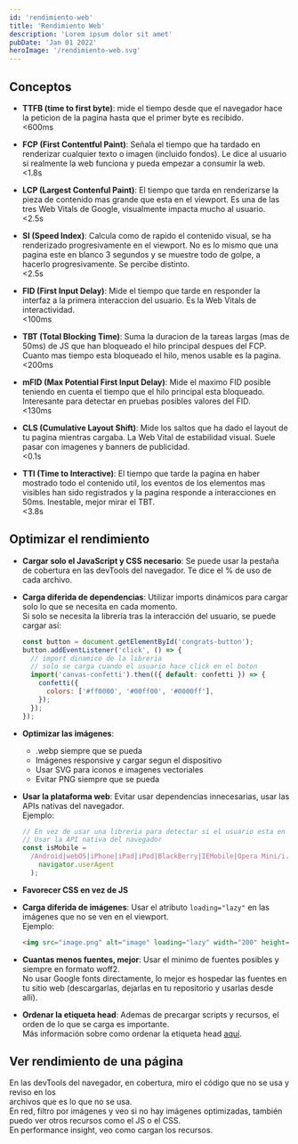 ```yaml
---
id: 'rendimiento-web'
title: 'Rendimiento Web'
description: 'Lorem ipsum dolor sit amet'
pubDate: 'Jan 01 2022'
heroImage: '/rendimiento-web.svg'
---
```


## Conceptos

- **TTFB (time to first byte)**: mide el tiempo desde que el navegador
  hace la peticion de la pagina hasta que el primer byte es recibido.  
  <600ms

- **FCP (First Contentful Paint)**: Señala el tiempo que ha tardado en renderizar
  cualquier texto o imagen (incluido fondos). Le dice al usuario si realmente la
  web funciona y pueda empezar a consumir la web.  
  <1.8s

- **LCP (Largest Contenful Paint)**: El tiempo que tarda en renderizarse la pieza
  de contenido mas grande que esta en el viewport. Es una de las tres Web Vitals
  de Google, visualmente impacta mucho al usuario.  
  <2.5s

- **SI (Speed Index)**: Calcula como de rapido el contenido visual, se ha
  renderizado progresivamente en el viewport. No es lo mismo que una pagina este
  en blanco 3 segundos y se muestre todo de golpe, a hacerlo progresivamente.
  Se percibe distinto.  
  <2.5s

- **FID (First Input Delay)**: Mide el tiempo que tarde en responder la interfaz
  a la primera interaccion del usuario. Es la Web Vitals de interactividad.  
  <100ms

- **TBT (Total Blocking Time)**: Suma la duracion de la tareas largas (mas de 50ms)
  de JS que han bloqueado el hilo principal despues del FCP. Cuanto mas tiempo esta
  bloqueado el hilo, menos usable es la pagina.  
  <200ms

- **mFID (Max Potential First Input Delay)**: Mide el maximo FID posible teniendo
  en cuenta el tiempo que el hilo principal esta bloqueado. Interesante para detectar
  en pruebas posibles valores del FID.  
  <130ms

- **CLS (Cumulative Layout Shift)**: Mide los saltos que ha dado el layout de tu pagina
  mientras cargaba. La Web Vital de estabilidad visual. Suele pasar con imagenes
  y banners de publicidad.  
  <0.1s

- **TTI (Time to Interactive)**: El tiempo que tarde la pagina en haber mostrado todo
  el contenido util, los eventos de los elementos mas visibles han sido registrados y
  la pagina responde a interacciones en 50ms. Inestable, mejor mirar el TBT.  
  <3.8s

## Optimizar el rendimiento

- **Cargar solo el JavaScript y CSS necesario**: Se puede usar la pestaña de cobertura
  en las devTools del navegador. Te dice el % de uso de cada archivo.

- **Carga diferida de dependencias**: Utilizar imports dinámicos para cargar solo lo que
  se necesita en cada momento.  
  Si solo se necesita la librería tras la interacción del usuario, se puede cargar así:

  ```js
  const button = document.getElementById('congrats-button');
  button.addEventListener('click', () => {
    // import dinamico de la libreria
    // solo se carga cuando el usuario hace click en el boton
    import('canvas-confetti').then(({ default: confetti }) => {
      confetti({
        colors: ['#ff0000', '#00ff00', '#0000ff'],
      });
    });
  });
  ```

- **Optimizar las imágenes**:

  - .webp siempre que se pueda
  - Imágenes responsive y cargar segun el dispositivo
  - Usar SVG para iconos e imagenes vectoriales
  - Evitar PNG siempre que se pueda

- **Usar la plataforma web**: Evitar usar dependencias innecesarias, usar las APIs
  nativas del navegador.  
  Ejemplo:

  ```js
  // En vez de usar una libreria para detectar si el usuario esta en un dispositivo movil
  // Usar la API nativa del navegador
  const isMobile =
    /Android|webOS|iPhone|iPad|iPod|BlackBerry|IEMobile|Opera Mini/i.test(
      navigator.userAgent
    );
  ```

- **Favorecer CSS en vez de JS**

- **Carga diferida de imágenes**: Usar el atributo `loading="lazy"` en las imágenes
  que no se ven en el viewport.  
  Ejemplo:

  ```html
  <img src="image.png" alt="image" loading="lazy" width="200" height="200" />
  ```

- **Cuantas menos fuentes, mejor**: Usar el minimo de fuentes posibles y siempre en
  formato woff2.  
  No usar Google fonts directamente, lo mejor es hospedar las fuentes en tu sitio web
  (descargarlas, dejarlas en tu repositorio y usarlas desde allí).

- **Ordenar la etiqueta head**: Ademas de precargar scripts y recursos, el orden de lo
  que se carga es importante.  
  Más información sobre como ordenar la etiqueta head [aquí](https://github.com/rviscomi/capo.js).

## Ver rendimiento de una página

En las devTools del navegador, en cobertura, miro el código que no se usa y reviso en los  
archivos que es lo que no se usa.  
En red, filtro por imágenes y veo si no hay imágenes optimizadas, también puedo ver otros
recursos como el JS o el CSS.  
En performance insight, veo como cargan los recursos.
